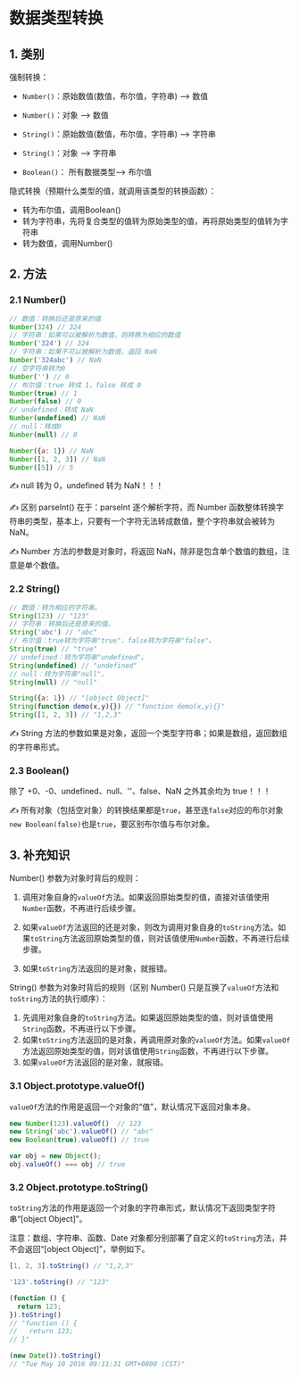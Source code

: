 # 数据类型转换

## 1. 类别

强制转换：

- `Number()`：原始数值(数值，布尔值，字符串) --> 数值

- `Number()`：对象 --> 数值

- `String()`：原始数值(数值，布尔值，字符串) --> 字符串

- `String()`：对象 --> 字符串

- `Boolean()`： 所有数据类型--> 布尔值

隐式转换（预期什么类型的值，就调用该类型的转换函数）：

- 转为布尔值，调用Boolean()
- 转为字符串，先将复合类型的值转为原始类型的值，再将原始类型的值转为字符串
- 转为数值，调用Number()

## 2. 方法

### 2.1 Number()

```javascript
// 数值：转换后还是原来的值
Number(324) // 324
// 字符串：如果可以被解析为数值，则转换为相应的数值
Number('324') // 324
// 字符串：如果不可以被解析为数值，返回 NaN
Number('324abc') // NaN
// 空字符串转为0
Number('') // 0
// 布尔值：true 转成 1，false 转成 0
Number(true) // 1
Number(false) // 0
// undefined：转成 NaN
Number(undefined) // NaN
// null：转成0
Number(null) // 0

Number({a: 1}) // NaN
Number([1, 2, 3]) // NaN
Number([5]) // 5
```

✍️ null 转为 0，undefined 转为 NaN！！！

✍️ 区别 parseInt() 在于：parseInt 逐个解析字符，而 Number 函数整体转换字符串的类型，基本上，只要有一个字符无法转成数值，整个字符串就会被转为NaN。

✍️ Number 方法的参数是对象时，将返回 NaN，除非是包含单个数值的数组，注意是单个数值。

### 2.2 String()

```javascript
// 数值：转为相应的字符串。
String(123) // "123"
// 字符串：转换后还是原来的值。
String('abc') // "abc"
// 布尔值：true转为字符串"true"，false转为字符串"false"。
String(true) // "true"
// undefined：转为字符串"undefined"。
String(undefined) // "undefined"
// null：转为字符串"null"。
String(null) // "null"

String({a: 1}) // "[object Object]"
String(function demo(x,y){}) // "function demo(x,y){}"
String([1, 2, 3]) // "1,2,3"
```

✍️ String 方法的参数如果是对象，返回一个类型字符串；如果是数组，返回数组的字符串形式。

### 2.3 Boolean()

除了 +0、-0、undefined、null、''、false、NaN 之外其余均为 true！！！

✍️ 所有对象（包括空对象）的转换结果都是`true`，甚至连`false`对应的布尔对象`new Boolean(false)`也是`true`，要区别布尔值与布尔对象。

## 3. 补充知识

Number() 参数为对象时背后的规则：

1. 调用对象自身的`valueOf`方法。如果返回原始类型的值，直接对该值使用`Number`函数，不再进行后续步骤。

2. 如果`valueOf`方法返回的还是对象，则改为调用对象自身的`toString`方法。如果`toString`方法返回原始类型的值，则对该值使用`Number`函数，不再进行后续步骤。

3. 如果`toString`方法返回的是对象，就报错。

String() 参数为对象时背后的规则（区别 Number() 只是互换了`valueOf`方法和`toString`方法的执行顺序）：

1. 先调用对象自身的`toString`方法。如果返回原始类型的值，则对该值使用`String`函数，不再进行以下步骤。
2. 如果`toString`方法返回的是对象，再调用原对象的`valueOf`方法。如果`valueOf`方法返回原始类型的值，则对该值使用`String`函数，不再进行以下步骤。
3. 如果`valueOf`方法返回的是对象，就报错。

### 3.1 Object.prototype.valueOf()

`valueOf`方法的作用是返回一个对象的“值”，默认情况下返回对象本身。

```javascript
new Number(123).valueOf()  // 123
new String('abc').valueOf() // "abc"
new Boolean(true).valueOf() // true

var obj = new Object();
obj.valueOf() === obj // true
```

### 3.2 Object.prototype.toString()

`toString`方法的作用是返回一个对象的字符串形式，默认情况下返回类型字符串“[object Object]”。

注意：数组、字符串、函数、Date 对象都分别部署了自定义的`toString`方法，并不会返回“[object Object]”，举例如下。

```javascript
[1, 2, 3].toString() // "1,2,3"

'123'.toString() // "123"

(function () {
  return 123;
}).toString()
// "function () {
//   return 123;
// }"

(new Date()).toString()
// "Tue May 10 2016 09:11:31 GMT+0800 (CST)"
```

